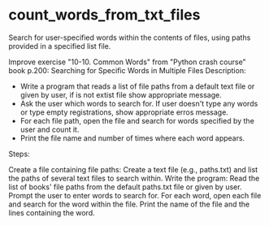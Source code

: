 # count_words_from_txt_files
Search for user-specified words within the contents of files, using paths provided in a specified list file.

Improve exercise "10-10. Common Words" from "Python crash course" book p.200:
Searching for Specific Words in Multiple Files
Description:

* Write a program that reads a list of file paths from a default text file or given by user,
  if is not extist file show appropriate message.
* Ask the user which words to search for. If user doesn't type any words or type empty
  registrations, show appropriate erros message.
* For each file path, open the file and search for words specified by the user
  and count it.
* Print the file name and number of times where each word appears.

Steps:

Create a file containing file paths:
Create a text file (e.g., paths.txt) and list the paths of several text files to search within.
Write the program:
Read the list of books' file paths from the default paths.txt file or given by user.
Prompt the user to enter words to search for.
For each word, open each file and search for the word within the file.
Print the name of the file and the lines containing the word.
